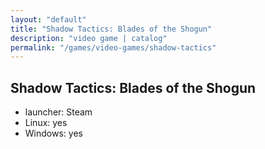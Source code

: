 ```yaml
---
layout: "default"
title: "Shadow Tactics: Blades of the Shogun"
description: "video game | catalog"
permalink: "/games/video-games/shadow-tactics"
---
```


## Shadow Tactics: Blades of the Shogun

- launcher: Steam
- Linux: yes
- Windows: yes
